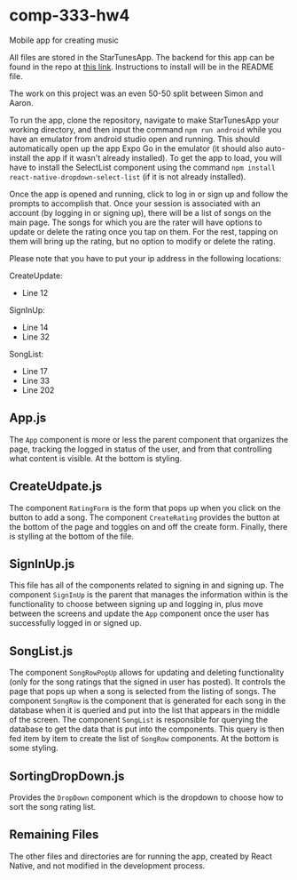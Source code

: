 # comp-333-hw4
Mobile app for creating music

All files are stored in the StarTunesApp. The backend for this app can be found in the repo at [this link](https://github.com/SimChid/comp-333-hw3). Instructions to install will be in the README file.

The work on this project was an even 50-50 split between Simon and Aaron.

To run the app, clone the repository, navigate to make StarTunesApp your working directory, and then input the command `npm run android` while you have an emulator from android studio open and running. This should automatically open up the app Expo Go in the emulator (it should also auto-install the app if it wasn't already installed). To get the app to load, you will have to install the SelectList component using the command `npm install react-native-dropdown-select-list` (if it is not already installed).

Once the app is opened and running, click to log in or sign up and follow the prompts to accomplish that. Once your session is associated with an account (by logging in or signing up), there will be a list of songs on the main page. The songs for which you are the rater will have options to update or delete the rating once you tap on them. For the rest, tapping on them will bring up the rating, but no option to modify or delete the rating.

Please note that you have to put your ip address in the following locations:

CreateUpdate:
-   Line 12

SignInUp:
-   Line 14
-   Line 32

SongList:
-   Line 17
-   Line 33
-   Line 202

## App.js

The `App` component is more or less the parent component that organizes the page, tracking the logged in status of the user, and from that controlling what content is visible. At the bottom is styling.

## CreateUdpate.js

The component `RatingForm` is the form that pops up when you click on the button to add a song. The component `CreateRating` provides the button at the bottom of the page and toggles on and off the create form. Finally, there is stylling at the bottom of the file.

## SignInUp.js

This file has all of the components related to signing in and signing up. The component `SignInUp` is the parent that manages the information within is the functionality to choose between signing up and logging in, plus move between the screens and update the `App` component once the user has successfully logged in or signed up.

## SongList.js

The component `SongRowPopUp` allows for updating and deleting functionality (only for the song ratings that the signed in user has posted). It controls the page that pops up when a song is selected from the listing of songs. The component `SongRow` is the component that is generated for each song in the database when it is queried and put into the list that appears in the middle of the screen. The component `SongList` is responsible for querying the database to get the data that is put into the components. This query is then fed item by item to create the list of `SongRow` components. At the bottom is some styling.

## SortingDropDown.js

Provides the `DropDown` component which is the dropdown to choose how to sort the song rating list.
## Remaining Files
The other files and directories are for running the app, created by React Native, and not modified in the development process.
